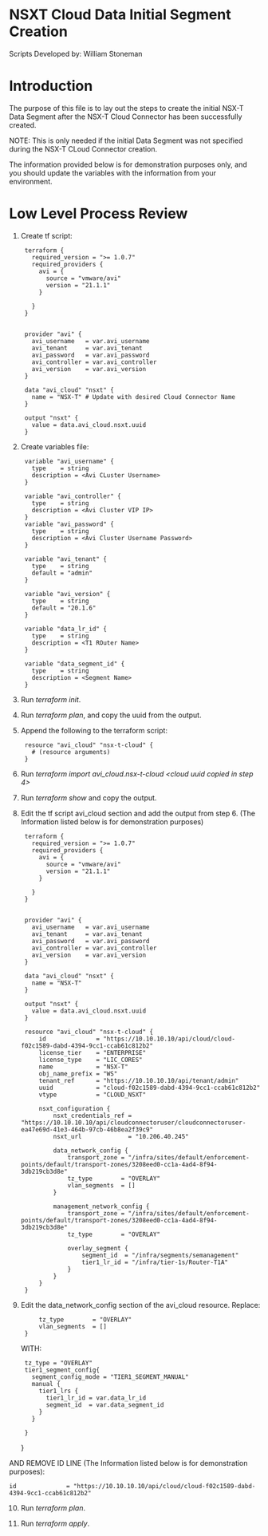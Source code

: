 # NSXT Cloud Data Initial Segment Creation

Scripts Developed by: William Stoneman</br>

# Introduction

The purpose of this file is to lay out the steps to create the initial NSX-T Data Segment after the NSX-T Cloud Connector has been successfully created. 

NOTE: This is only needed if the initial Data Segment was not specified during the NSX-T CLoud Connector creation.

The information provided below is for demonstration purposes only, and you should update the variables with the information from your environment.

# Low Level Process Review

1. Create tf script:

        terraform {
          required_version = ">= 1.0.7"
          required_providers {
            avi = {
              source = "vmware/avi"
              version = "21.1.1"
            }

          }
        }


        provider "avi" {
          avi_username   = var.avi_username
          avi_tenant     = var.avi_tenant
          avi_password   = var.avi_password
          avi_controller = var.avi_controller
          avi_version    = var.avi_version
        }

        data "avi_cloud" "nsxt" {
          name = "NSX-T" # Update with desired Cloud Connector Name
        }

        output "nsxt" {
          value = data.avi_cloud.nsxt.uuid
        }


2. Create variables file:

        variable "avi_username" {
          type    = string
          description = <Avi CLuster Username>
        }

        variable "avi_controller" {
          type    = string
          description = <Avi Cluster VIP IP>
        }
        variable "avi_password" {
          type    = string
          description = <Avi Cluster Username Password>
        }

        variable "avi_tenant" {
          type    = string
          default = "admin"
        }

        variable "avi_version" {
          type    = string
          default = "20.1.6"
        }

        variable "data_lr_id" {
          type    = string
          description = <T1 ROuter Name>
        }

        variable "data_segment_id" {
          type    = string
          description = <Segment Name>
        }




3. Run *terraform init*.

4. Run *terraform plan*, and copy the uuid from the output.

5. Append the following to the terraform script:

        resource "avi_cloud" "nsx-t-cloud" {
          # (resource arguments)
        }

6. Run *terraform import avi_cloud.nsx-t-cloud <cloud uuid copied in step 4>*

7. Run *terraform show* and copy the output.

8. Edit the tf script avi_cloud section and add the output from step 6. (The Information listed below is for demonstration purposes)

        terraform {
          required_version = ">= 1.0.7"
          required_providers {
            avi = {
              source = "vmware/avi"
              version = "21.1.1"
            }

          }
        }


        provider "avi" {
          avi_username   = var.avi_username
          avi_tenant     = var.avi_tenant
          avi_password   = var.avi_password
          avi_controller = var.avi_controller
          avi_version    = var.avi_version
        }

        data "avi_cloud" "nsxt" {
          name = "NSX-T"
        }

        output "nsxt" {
          value = data.avi_cloud.nsxt.uuid
        }

        resource "avi_cloud" "nsx-t-cloud" {
            id              = "https://10.10.10.10/api/cloud/cloud-f02c1589-dabd-4394-9cc1-ccab61c812b2"
            license_tier    = "ENTERPRISE"
            license_type    = "LIC_CORES"
            name            = "NSX-T"
            obj_name_prefix = "WS"
            tenant_ref      = "https://10.10.10.10/api/tenant/admin"
            uuid            = "cloud-f02c1589-dabd-4394-9cc1-ccab61c812b2"
            vtype           = "CLOUD_NSXT"

            nsxt_configuration {
                nsxt_credentials_ref = "https://10.10.10.10/api/cloudconnectoruser/cloudconnectoruser-ea47e69d-41e3-464b-97cb-46b8ea2f39c9"
                nsxt_url             = "10.206.40.245"

                data_network_config {
                    transport_zone = "/infra/sites/default/enforcement-points/default/transport-zones/3208eed0-cc1a-4ad4-8f94-3db219cb3d8e"
                    tz_type        = "OVERLAY"
                    vlan_segments  = []
                }

                management_network_config {
                    transport_zone = "/infra/sites/default/enforcement-points/default/transport-zones/3208eed0-cc1a-4ad4-8f94-3db219cb3d8e"
                    tz_type        = "OVERLAY"

                    overlay_segment {
                        segment_id  = "/infra/segments/semanagement"
                        tier1_lr_id = "/infra/tier-1s/Router-T1A"
                    }
                }
            }
        }

9. Edit the data_network_config section of the avi_cloud resource. Replace:


            tz_type        = "OVERLAY"
            vlan_segments  = []
        }
		
    WITH:

        tz_type = "OVERLAY"
        tier1_segment_config{
          segment_config_mode = "TIER1_SEGMENT_MANUAL"
          manual {
            tier1_lrs {
              tier1_lr_id = var.data_lr_id
              segment_id  = var.data_segment_id
            }
          }

        }

      }
	
AND REMOVE ID LINE (The Information listed below is for demonstration purposes):

    id              = "https://10.10.10.10/api/cloud/cloud-f02c1589-dabd-4394-9cc1-ccab61c812b2"


10. Run *terraform plan*.

11. Run *terraform apply*.

